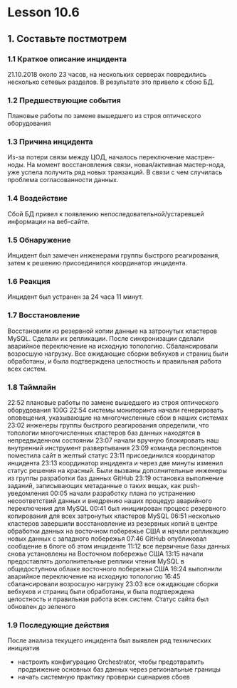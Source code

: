 # Lesson 10.6

## 1. Составьте постмотрем

### 1.1 Краткое описание инцидента
21.10.2018 около 23 часов, на нескольких серверах повредились несколько сетевых разделов. В результате это привело к сбою БД.

### 1.2 Предшествующие события
Плановые работы по замене вышедшего из строя оптического оборудования

### 1.3 Причина инцидента
Из-за потери связи между ЦОД, началось переключение мастрен-ноды. На момент восстановления связи, новая/активная мастер-нода, уже успела получить ряд новых транзакций. В связи с чем случилась проблема согласованности данных.

### 1.4 Воздействие
Сбой БД привел к появлению непоследовательной/устаревшей информации на веб-сайте.

### 1.5 Обнаружение
Инцидент был замечен инженерами группы быстрого реагирования, затем к решению присоединился координатор инцидента.

### 1.6 Реакция
Инцидент был устранен за 24 часа 11 минут.

### 1.7 Восстановление
Восстановили из резервной копии данные на затронутых кластеров MySQL. Сделали их репликации. После синхронизации сделали аварийное переключение на исходную топологию. Сбалансировали возросшую нагрузку. Все ожидающие сборки вебхуков и страниц были обработаны, и была подтверждена целостность и правильная работа всех систем.

### 1.8 Таймлайн
22:52 плановые работы по замене вышедшего из строя оптического оборудования 100G
22:54 системы мониторинга начали генерировать оповещения, указывающие на многочисленные сбои в наших системах
23:02 инженеры группы быстрого реагирования определили, что топологии многочисленных кластеров баз данных находятся в непредвиденном состоянии
23:07 начали вручную блокировать наш внутренний инструмент развертывания
23:09 команда респондентов поместила сайт в желтый статус
23:11 присоединился координатор инцидента
23:13 координатор инцидента и через две минуты изменил статус решения на красный. Были вызваны дополнительные инженеры из группы разработки баз данных GitHub
23:19 остановка выполнение заданий, записывающих метаданные о таких вещах, как push-уведомления
00:05 начали разработку плана по устранению несоответствий данных и внедрению наших процедур аварийного переключения для MySQL
00:41 был инициирован процесс резервного копирования для всех затронутых кластеров MySQL
06:51 несколько кластеров завершили восстановление из резервных копий в центре обработки данных на восточном побережье США и начали репликацию новых данных с западного побережья
07:46 GitHub опубликовал сообщение в блоге об этом инциденте
11:12 все первичные базы данных снова установлены на Восточном побережье США
13:15 начали предоставлять дополнительные реплики чтения MySQL в общедоступном облаке восточного побережья США
16:24 выполнили аварийное переключение на исходную топологию
16:45 сбалансировали возросшую нагрузку
23:03 все ожидающие сборки вебхуков и страниц были обработаны, и была подтверждена целостность и правильная работа всех систем. Статус сайта был обновлен до зеленого

### 1.9 Последующие действия
После анализа текущего инцидента был выявлен ряд технических инициатив
* настроить конфигурацию Orchestrator, чтобы предотвратить продвижение основных баз данных через региональные границы
* начать системную практику проверки сценариев сбоев
